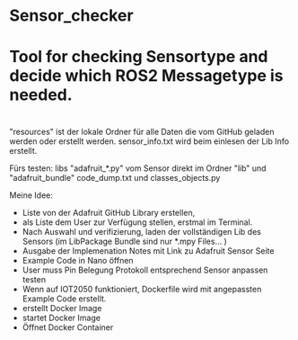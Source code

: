 # Sensor_checker
# Tool for checking Sensortype and decide which ROS2 Messagetype is needed.
#
# 

"resources" ist der lokale Ordner für alle Daten die vom GitHub geladen werden oder erstellt werden.
sensor_info.txt wird beim einlesen der Lib Info erstellt.

Fürs testen:
libs "adafruit_*.py" vom Sensor direkt im Ordner
"lib" und "adafruit_bundle"
code_dump.txt und classes_objects.py 


Meine Idee:

- Liste von der Adafruit GitHub Library erstellen,
- als Liste dem User zur Verfügung stellen, erstmal im Terminal.
- Nach Auswahl und verifizierung, laden der vollständigen Lib des Sensors (im LibPackage Bundle sind nur *.mpy Files... )
- Ausgabe der Implemenation Notes mit Link zu Adafruit Sensor Seite
- Example Code in Nano öffnen
- User muss Pin Belegung Protokoll entsprechend Sensor anpassen testen
- Wenn auf IOT2050 funktioniert, Dockerfile wird mit angepassten Example Code erstellt.
- erstellt Docker Image
- startet Docker Image
- Öffnet Docker Container

